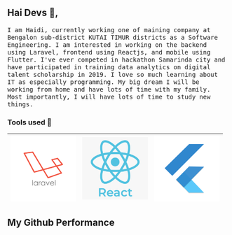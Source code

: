 ## Hai Devs :wave:, 

<!--<p align="center">
  <img src="https://raw.githubusercontent.com/coderjojo/coderjojo/master/img/github.gif" width=100>
  <br><br> -->
  <samp>
    I am Haidi, currently working one of maining company at Bengalon sub-district KUTAI TIMUR districts as a Software Engineering. I am interested in working on the backend using Laravel, frontend using Reactjs, and mobile using Flutter. I've ever competed in hackathon Samarinda city and have participated in training data analytics on digital talent scholarship in 2019. I love so much learning about IT as especially programming. My big dream I will be working from home and have lots of time with my family. Most importantly, I will have lots of time to study new things.
  </samp>
</p>

### Tools used  :rocket:
|<img src="https://raw.githubusercontent.com/haidi20/haidi20/master/images/laravel-logo.png" width=150> | <img src="https://raw.githubusercontent.com/haidi20/haidi20/master/images/reactjs.png" width=150> | <img src="https://raw.githubusercontent.com/haidi20/haidi20/master/images/flutter.png" width=150> |
|:---:|:---:|:---:|

## My Github Performance
